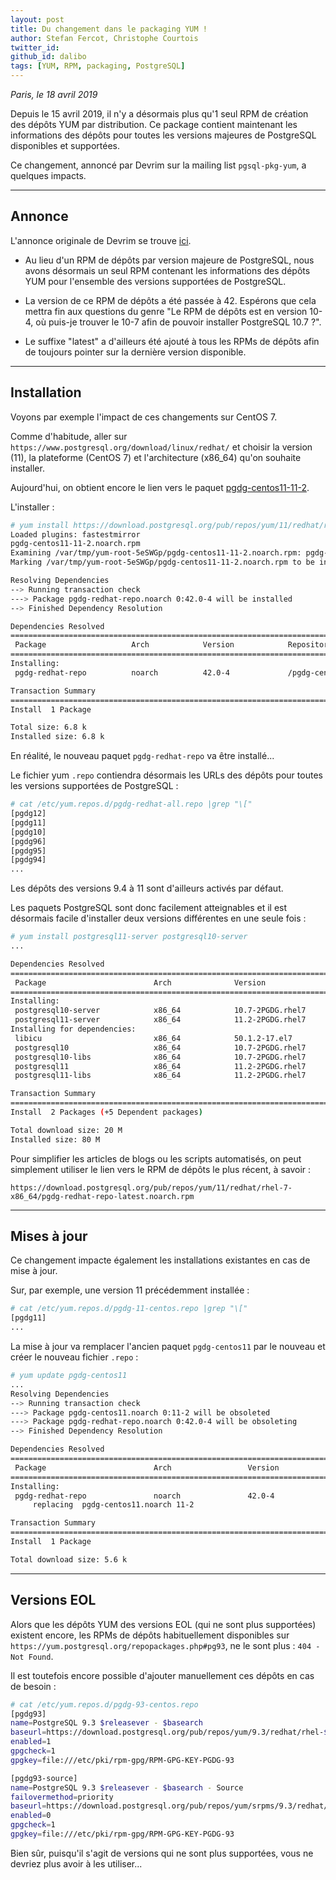 ```yaml
---
layout: post
title: Du changement dans le packaging YUM !
author: Stefan Fercot, Christophe Courtois
twitter_id: 
github_id: dalibo
tags: [YUM, RPM, packaging, PostgreSQL]
---
```


*Paris, le 18 avril 2019*

Depuis le 15 avril 2019, il n'y a désormais plus qu'1 seul RPM de création des 
dépôts YUM par distribution. Ce package contient maintenant les informations 
des dépôts pour toutes les versions majeures de PostgreSQL disponibles et 
supportées.

Ce changement, annoncé par Devrim sur la mailing list `pgsql-pkg-yum`, a 
quelques impacts.

<!--MORE-->

-----

## Annonce

L'annonce originale de Devrim se trouve [ici](https://www.postgresql.org/message-id/flat/6f1e601300d575195d4f0d8a066ef4abf4c90c99.camel%40gunduz.org).

  * Au lieu d'un RPM de dépôts par version majeure de PostgreSQL, nous avons 
  désormais un seul RPM contenant les informations des dépôts YUM pour 
  l'ensemble des versions supportées de PostgreSQL.

  * La version de ce RPM de dépôts a été passée à 42. Espérons que cela mettra 
  fin aux questions du genre "Le RPM de dépôts est en version 10-4, où puis-je 
  trouver le 10-7 afin de pouvoir installer PostgreSQL 10.7 ?".

  * Le suffixe "latest" a d'ailleurs été ajouté à tous les RPMs de dépôts afin 
  de toujours pointer sur la dernière version disponible.

-----

## Installation

Voyons par exemple l'impact de ces changements sur CentOS 7.

Comme d'habitude, aller sur `https://www.postgresql.org/download/linux/redhat/` 
et choisir la version (11), la plateforme (CentOS 7) et l'architecture (x86_64) 
qu'on souhaite installer.

Aujourd'hui, on obtient encore le lien vers le paquet 
[pgdg-centos11-11-2](https://download.postgresql.org/pub/repos/yum/11/redhat/rhel-7-x86_64/pgdg-centos11-11-2.noarch.rpm).

L'installer :

```bash
# yum install https://download.postgresql.org/pub/repos/yum/11/redhat/rhel-7-x86_64/pgdg-centos11-11-2.noarch.rpm
Loaded plugins: fastestmirror
pgdg-centos11-11-2.noarch.rpm
Examining /var/tmp/yum-root-5eSWGp/pgdg-centos11-11-2.noarch.rpm: pgdg-redhat-repo-42.0-4.noarch
Marking /var/tmp/yum-root-5eSWGp/pgdg-centos11-11-2.noarch.rpm to be installed

Resolving Dependencies
--> Running transaction check
---> Package pgdg-redhat-repo.noarch 0:42.0-4 will be installed
--> Finished Dependency Resolution

Dependencies Resolved
========================================================================================================
 Package                   Arch            Version            Repository                           Size
========================================================================================================
Installing:
 pgdg-redhat-repo          noarch          42.0-4             /pgdg-centos11-11-2.noarch          6.8 k

Transaction Summary
========================================================================================================
Install  1 Package

Total size: 6.8 k
Installed size: 6.8 k
```

En réalité, le nouveau paquet `pgdg-redhat-repo` va être installé...

Le fichier yum `.repo` contiendra désormais les URLs des dépôts pour toutes 
les versions supportées de PostgreSQL :

```bash
# cat /etc/yum.repos.d/pgdg-redhat-all.repo |grep "\["
[pgdg12]
[pgdg11]
[pgdg10]
[pgdg96]
[pgdg95]
[pgdg94]
...
```

Les dépôts des versions 9.4 à 11 sont d'ailleurs activés par défaut.

Les paquets PostgreSQL sont donc facilement atteignables et il est désormais 
facile d'installer deux versions différentes en une seule fois :

```bash
# yum install postgresql11-server postgresql10-server
...

Dependencies Resolved
========================================================================================================
 Package                        Arch              Version                       Repository         Size
========================================================================================================
Installing:
 postgresql10-server            x86_64            10.7-2PGDG.rhel7              pgdg10            4.5 M
 postgresql11-server            x86_64            11.2-2PGDG.rhel7              pgdg11            4.7 M
Installing for dependencies:
 libicu                         x86_64            50.1.2-17.el7                 base              6.9 M
 postgresql10                   x86_64            10.7-2PGDG.rhel7              pgdg10            1.6 M
 postgresql10-libs              x86_64            10.7-2PGDG.rhel7              pgdg10            355 k
 postgresql11                   x86_64            11.2-2PGDG.rhel7              pgdg11            1.6 M
 postgresql11-libs              x86_64            11.2-2PGDG.rhel7              pgdg11            360 k

Transaction Summary
========================================================================================================
Install  2 Packages (+5 Dependent packages)

Total download size: 20 M
Installed size: 80 M
```

Pour simplifier les articles de blogs ou les scripts automatisés, on peut 
simplement utiliser le lien vers le RPM de dépôts le plus récent, à savoir :

```
https://download.postgresql.org/pub/repos/yum/11/redhat/rhel-7-x86_64/pgdg-redhat-repo-latest.noarch.rpm
```

-----

## Mises à jour

Ce changement impacte également les installations existantes en cas de mise à 
jour.

Sur, par exemple, une version 11 précédemment installée :

```bash
# cat /etc/yum.repos.d/pgdg-11-centos.repo |grep "\["
[pgdg11]
...
```

La mise à jour va remplacer l'ancien paquet `pgdg-centos11` par le nouveau et 
créer le nouveau fichier `.repo` :

```bash
# yum update pgdg-centos11
...
Resolving Dependencies
--> Running transaction check
---> Package pgdg-centos11.noarch 0:11-2 will be obsoleted
---> Package pgdg-redhat-repo.noarch 0:42.0-4 will be obsoleting
--> Finished Dependency Resolution

Dependencies Resolved
========================================================================================================
 Package                        Arch                 Version                 Repository            Size
========================================================================================================
Installing:
 pgdg-redhat-repo               noarch               42.0-4                  pgdg11               5.6 k
     replacing  pgdg-centos11.noarch 11-2

Transaction Summary
========================================================================================================
Install  1 Package

Total download size: 5.6 k
```

-----

## Versions EOL

Alors que les dépôts YUM des versions EOL (qui ne sont plus supportées) 
existent encore, les RPMs de dépôts habituellement disponibles sur 
`https://yum.postgresql.org/repopackages.php#pg93`, ne le sont plus : 
`404 - Not Found`.

Il est toutefois encore possible d'ajouter manuellement ces dépôts en cas de 
besoin :

```bash
# cat /etc/yum.repos.d/pgdg-93-centos.repo 
[pgdg93]
name=PostgreSQL 9.3 $releasever - $basearch
baseurl=https://download.postgresql.org/pub/repos/yum/9.3/redhat/rhel-$releasever-$basearch
enabled=1
gpgcheck=1
gpgkey=file:///etc/pki/rpm-gpg/RPM-GPG-KEY-PGDG-93

[pgdg93-source]
name=PostgreSQL 9.3 $releasever - $basearch - Source
failovermethod=priority
baseurl=https://download.postgresql.org/pub/repos/yum/srpms/9.3/redhat/rhel-$releasever-$basearch
enabled=0
gpgcheck=1
gpgkey=file:///etc/pki/rpm-gpg/RPM-GPG-KEY-PGDG-93
```

Bien sûr, puisqu'il s'agit de versions qui ne sont plus supportées, vous ne 
devriez plus avoir à les utiliser...
